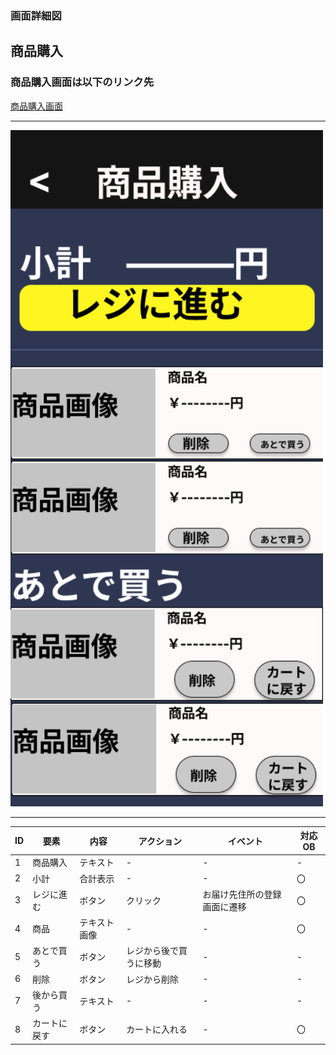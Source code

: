 ### 画面詳細図
## 商品購入
### 商品購入画面は以下のリンク先
[商品購入画面](https://www.figma.com/file/aUIBKwBN1BN1f6srbwgCz3/%E4%B8%AD%E6%9D%91%E5%8B%87%E8%BC%9D-s-team-library?node-id=326%3A49)
*****
<img src="../img/syouin_kounyu.png" width="500">

******

|ID|要素|内容|アクション|イベント|対応OB|
|---|---|---|-----------|-------|------|
|1  |商品購入|テキスト|-|-|-|
|2  |小計|合計表示|-|-|〇|
|3  |レジに進む|ボタン|クリック|お届け先住所の登録画面に遷移|〇|
|4  |商品| テキスト画像|-|-|〇|
|5  |あとで買う|ボタン|レジから後で買うに移動|-|-|
|6  |削除|ボタン|レジから削除|-|-|
|7 |後から買う|テキスト|-|-|-|
|8  |カートに戻す|ボタン|カートに入れる|-|〇|
